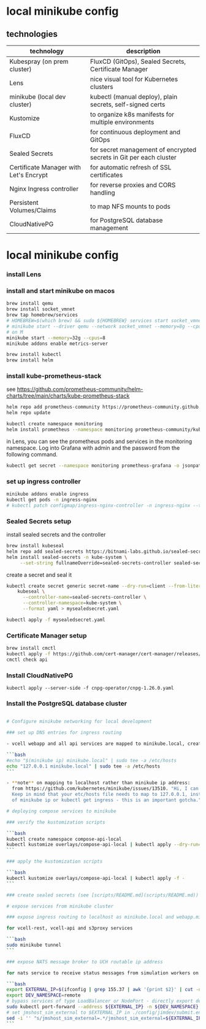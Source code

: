 # local minikube config

## technologies

| technology                             | description                                                        |
| -------------------------------------- | ------------------------------------------------------------------ |
| Kubespray (on prem cluster)            | FluxCD (GitOps), Sealed Secrets, Certificate Manager               |
| Lens                                   | nice visual tool for Kubernetes clusters                           |
| minikube (local dev cluster)           | kubectl (manual deploy), plain secrets, self-signed certs          |
| Kustomize                              | to organize k8s manifests for multiple environments                |
| FluxCD                                 | for continuous deployment and GitOps                               |
| Sealed Secrets                         | for secret management of encrypted secrets in Git per each cluster |
| Certificate Manager with Let's Encrypt | for automatic refresh of SSL certificates                          |
| Nginx Ingress controller               | for reverse proxies and CORS handling                              |
| Persistent Volumes/Claims              | to map NFS mounts to pods                                          |
| CloudNativePG                          | for PostgreSQL database management                                 |

# local minikube config

### install Lens

### install and start minikube on macos

```bash
brew install qemu
brew install socket_vmnet
brew tap homebrew/services
# HOMEBREW=$(which brew) && sudo ${HOMEBREW} services start socket_vmnet
# minikube start --driver qemu --network socket_vmnet --memory=8g --cpus=2
# on M
minikube start --memory=32g --cpus=8
minikube addons enable metrics-server

brew install kubectl
brew install helm
```

### install kube-prometheus-stack

see https://github.com/prometheus-community/helm-charts/tree/main/charts/kube-prometheus-stack

```bash
helm repo add prometheus-community https://prometheus-community.github.io/helm-charts
helm repo update

kubectl create namespace monitoring
helm install prometheus --namespace monitoring prometheus-community/kube-prometheus-stack
```

in Lens, you can see the prometheus pods and services in the monitoring namespace.
Log into Grafana with admin and the password from the following command.

```bash
kubectl get secret --namespace monitoring prometheus-grafana -o jsonpath="{.data.admin-password}" | base64 --decode ; echo
```

### set up ingress controller

```bash
minikube addons enable ingress
kubectl get pods -n ingress-nginx
# kubectl patch configmap/ingress-nginx-controller -n ingress-nginx --type merge -p '{"data":{"allow-snippet-annotations":"true"}}'
```

### Sealed Secrets setup

install sealed secrets and the controller

```bash
brew install kubeseal
helm repo add sealed-secrets https://bitnami-labs.github.io/sealed-secrets
helm install sealed-secrets -n kube-system \
     --set-string fullnameOverride=sealed-secrets-controller sealed-secrets/sealed-secrets
```

create a secret and seal it

```bash
kubectl create secret generic secret-name --dry-run=client --from-literal=foo=bar -o yaml | \
    kubeseal \
      --controller-name=sealed-secrets-controller \
      --controller-namespace=kube-system \
      --format yaml > mysealedsecret.yaml

kubectl apply -f mysealedsecret.yaml
```

### Certificate Manager setup

```bash
brew install cmctl
kubectl apply -f https://github.com/cert-manager/cert-manager/releases/download/v1.16.1/cert-manager.yaml
cmctl check api
```

### Install CloudNativePG

```aiignore
kubectl apply --server-side -f cnpg-operator/cnpg-1.26.0.yaml
```

### Install the PostgreSQL database cluster

```aiignore

```

````bash
# Configure minikube networking for local development

### set up DNS entries for ingress routing

- vcell webapp and all api services are mapped to minikube.local, create local DNS entry for minikube.local

```bash
#echo "$(minikube ip) minikube.local" | sudo tee -a /etc/hosts
echo "127.0.0.1 minikube.local" | sudo tee -a /etc/hosts
```

- **note** on mapping to localhost rather than minikube ip address:
  from https://github.com/kubernetes/minikube/issues/13510. "Hi, I can confirm that running minikube tunnel works for me on m1 with the docker driver.
  Keep in mind that your etc/hosts file needs to map to 127.0.0.1, instead of the output
  of minikube ip or kubectl get ingress - this is an important gotcha."

# deploying compose services to minikube

### verify the kustomization scripts

```bash
kubectl create namespace compose-api-local
kubectl kustomize overlays/compose-api-local | kubectl apply --dry-run=client --validate=true -f -
```

### apply the kustomization scripts

```bash
kubectl kustomize overlays/compose-api-local | kubectl apply -f -
```

### create sealed secrets (see [scripts/README.md](scripts/README.md))

# expose services from minikube cluster

### expose ingress routing to localhost as minikube.local and webapp.minikube.local

for vcell-rest, vcell-api and s3proxy services

```bash
sudo minikube tunnel
```

### expose NATS message broker to UCH routable ip address

for nats service to receive status messages from simulation workers on HPC cluster

```bash
export EXTERNAL_IP=$(ifconfig | grep 155.37 | awk '{print $2}' | cut -d'-' -f1)
export DEV_NAMESPACE=remote
# bypass services of type LoadBalancer or NodePort - directly export deployment ports
sudo kubectl port-forward --address ${EXTERNAL_IP} -n ${DEV_NAMESPACE} deployment/nats 4222:4222
# set jmshost_sim_external to $EXTERNAL_IP in ./config/jimdev/submit.env
sed -i '' "s/jmshost_sim_external=.*/jmshost_sim_external=${EXTERNAL_IP}/" ./config/jimdev/submit.env
```
````

